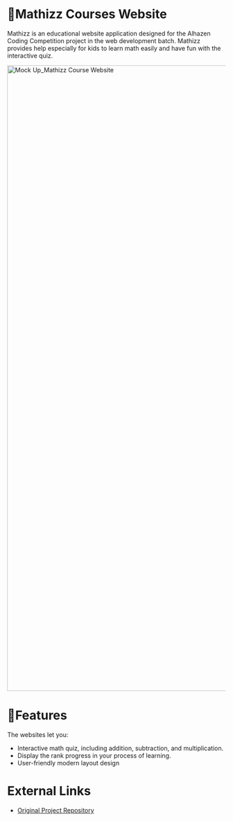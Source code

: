 # 📐Mathizz Courses Website
Mathizz is an educational website application designed for the Alhazen Coding Competition project in the web development batch. Mathizz provides help especially for kids to learn math easily and have fun with the interactive quiz.

<img width="1440" alt="Mock Up_Mathizz Course Website" src="https://github.com/ameliacahyanii/Mathizz-Courses-Website/assets/110214422/2b9808cf-662c-4e04-a2f4-00f2bcddb7bd">

# 📑Features
The websites let you: 
- Interactive math quiz, including addition, subtraction, and multiplication. 
- Display the rank progress in your process of learning. 
- User-friendly modern layout design

# External Links
- [Original Project Repository](https://github.com/ameliacahyanii/Mathizz-Courses-Website)

